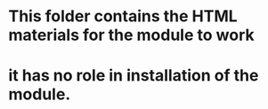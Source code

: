 # This folder contains the HTML materials for the module to work

# it has no role in installation of the module.
